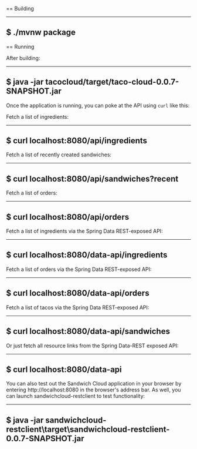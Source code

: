 == Building

----
$ ./mvnw package
----

== Running

After building:

----
$ java -jar tacocloud/target/taco-cloud-0.0.7-SNAPSHOT.jar
----

Once the application is running, you can poke at the API using `curl` like this:

Fetch a list of ingredients:

----
$ curl localhost:8080/api/ingredients
----

Fetch a list of recently created sandwiches:

----
$ curl localhost:8080/api/sandwiches?recent
----

Fetch a list of orders:

----
$ curl localhost:8080/api/orders
----

Fetch a list of ingredients via the Spring Data REST-exposed API:

----
$ curl localhost:8080/data-api/ingredients
----

Fetch a list of orders via the Spring Data REST-exposed API:

----
$ curl localhost:8080/data-api/orders
----

Fetch a list of tacos via the Spring Data REST-exposed API:

----
$ curl localhost:8080/data-api/sandwiches
----

Or just fetch all resource links from the Spring Data-REST exposed API:

----
$ curl localhost:8080/data-api
----

You can also test out the Sandwich Cloud application in your browser by entering http://localhost:8080 in the browser's address bar.
As well, you can launch sandwichcloud-restclient to test functionality:

----
$ java -jar sandwichcloud-restclient\target\sandwichcloud-restclient-0.0.7-SNAPSHOT.jar
----
